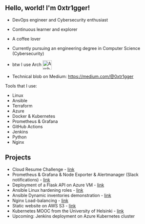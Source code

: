 ## Hello, world! I'm 0xtr1gger!

- DevOps engineer and Cybersecurity enthusiast
- Continuous learner and explorer
- A coffee lover
- Currently pursuing an engineering degree in Computer Science (Cybersecurity)
- btw I use Arch [<img src="https://raw.githubusercontent.com/Raymo111/Raymo111/master/socials/arch.svg" height="30em" align="center" alt="Arch Linux Logo" title="Arch Linux Logo"/>](https://archlinux.org/)

- Technical blob on Medium: https://medium.com/@0xtr1gger

Tools that I use:

- Linux
- Ansible
- Terraform
- Azure
- Docker & Kubernetes
- Prometheus & Grafana
- GitHub Actions
- Jenkins
- Python
- Nginx

## Projects

- Cloud Resume Challenge - [link](https://github.com/0xtr1gger/cloud_resume_challenge)
- Prometheus & Grafana & Node Exporter & Alertmanager (Slack notifications) - [link](https://github.com/0xtr1gger/prometheus_grafana_lab)
- Deployment of a Flask API on Azure VM - [link](https://github.com/0xtr1gger/Groxikm_signatures_Azure)
- Ansible Linux hardening roles - [link](https://github.com/0xtr1gger/ansible_linux_hardening)
- Ansible Dynamic inventories demonstration - [link](https://github.com/0xtr1gger/Ansible_dynamic_inventories)
- Nginx Load-balancing - [link](https://github.com/0xtr1gger/nginx_load_balancing)
- Static website on AWS S3 - [link](https://github.com/0xtr1gger/aws_S3_static_website)
- Kubernetes MOOC from the University of Helsinki - [link](https://github.com/0xtr1gger/mooc-devops-with-kubernetes)
- Upcoming: Jenkins deployment on Azure Kubernetes cluster

<!--
**0xtr1gger/0xtr1gger** is a ✨ _special_ ✨ repository because its `README.md` (this file) appears on your GitHub profile.


- 🔭 I’m currently working on ...
- 🌱 I’m currently learning ...
- 👯 I’m looking to collaborate on ...
- 🤔 I’m looking for help with ...
- 💬 Ask me about ...
- 📫 How to reach me: ...
- 😄 Pronouns: ...
- ⚡ Fun fact: ...
-->


